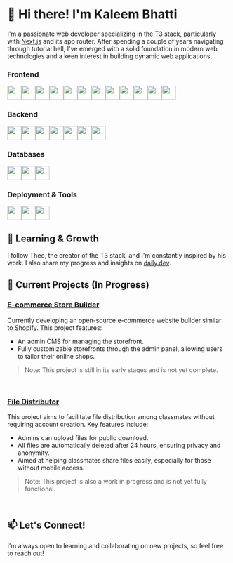# 👋 Hi there! I'm Kaleem Bhatti

I'm a passionate web developer specializing in the [T3 stack](https://create.t3.gg), particularly with [Next.js](https://nextjs.org) and its app router. After spending a couple of years navigating through tutorial hell, I've emerged with a solid foundation in modern web technologies and a keen interest in building dynamic web applications.

### Frontend
<div style="display:flex;">
<!-- Main -->
<!-- React -->
<img style="height:2rem;" src="https://img.shields.io/static/v1?label=&message=React&color=0088CC&logo=React&logoColor=white&style=flat">
<!-- Nextjs -->
<img style="height:2rem;" src="https://img.shields.io/static/v1?label=&message=Next JS&color=000000&logo=Next.js&logoColor=white&style=flat">
<!-- Typescript -->
<img style="height:2rem;" src="https://img.shields.io/static/v1?label=&message=Typescript&color=2F74C0&logo=Typescript&logoColor=white&style=flat">
<!-- tRPC -->
<img style="height:2rem;" src="https://img.shields.io/static/v1?label=&message=tRPC&color=3788C5&logo=TRPC&logoColor=white&style=flat">

<!-- Styling -->
<!-- Tailwind -->
<img style="height:2rem;" src="https://img.shields.io/static/v1?label=&message=Tailwind&color=38BDF8&logo=TailwindCSS&logoColor=white&style=flat">
<!-- Radix -->
<img style="height:2rem;" src="https://img.shields.io/static/v1?label=&message=Radix&color=000000&logo=Radixui&logoColor=white&style=flat">
<!-- Shadcn -->
<img style="height:2rem;" src="https://img.shields.io/static/v1?label=&message=Shadcn&color=000000&logo=Shadcnui&logoColor=white&style=flat">
<!-- Lucide -->
<img style="height:2rem;" src="https://img.shields.io/static/v1?label=&message=Lucide&color=F56A6A&logo=Lucide&logoColor=white&style=flat">

<!-- Other -->
<!-- Zod -->
<img style="height:2rem;" src="https://img.shields.io/static/v1?label=&message=Zod&color=274D82&logo=zod&logoColor=white&style=flat">
<!-- HTML -->
<img style="height:2rem;" src="https://img.shields.io/static/v1?label=&message=HTML&color=DD4B24&logo=Html5&logoColor=white&style=flat">
<!-- CSS -->
<img style="height:2rem;" src="https://img.shields.io/static/v1?label=&message=CSS&color=264BD9&logo=CSS3&logoColor=white&style=flat">
<!-- Javascript -->
<img style="height:2rem;" src="https://img.shields.io/static/v1?label=&message=Javascript&color=E8D44D&logo=Javascript&logoColor=white&style=flat">
</div>


### Backend
<div style="display:flex;">
<!-- Main -->
<!-- Nextjs -->
<img style="height:2rem;" src="https://img.shields.io/static/v1?label=&message=Next JS&color=000000&logo=Next.js&logoColor=white&style=flat">
<!-- Drizzle -->
<img style="height:2rem;" src="https://img.shields.io/static/v1?label=&message=Drizzle&color=BFEF4D&logo=Drizzle&logoColor=white&style=flat">
<!-- Nodejs -->
<img style="height:2rem;" src="https://img.shields.io/static/v1?label=&message=Node JS&color=539E43&logo=Node.js&logoColor=white&style=flat">

<!-- Other -->
<!-- Prisma -->
<img style="height:2rem;" src="https://img.shields.io/static/v1?label=&message=Prisma&color=000000&logo=Prisma&logoColor=white&style=flat">
<!-- Zod -->
<img style="height:2rem;" src="https://img.shields.io/static/v1?label=&message=Zod&color=274D82&logo=zod&logoColor=white&style=flat">
<!-- Express -->
<img style="height:2rem;" src="https://img.shields.io/static/v1?label=&message=Express&color=212121&logo=Express&logoColor=white&style=flat">
<!-- Mongoose -->
<img style="height:2rem;" src="https://img.shields.io/static/v1?label=&message=Mongoose&color=880000&logo=Mongoose&logoColor=white&style=flat">
</div>


### Databases
<div style="display:flex;">
<!-- Mongodb -->    
<img style="height:2rem;" src="https://img.shields.io/static/v1?label=&message=Mongod DB&color=419933&logo=Mongodb&logoColor=white&style=flat">
<!-- Postgresql -->
<img style="height:2rem;" src="https://img.shields.io/static/v1?label=&message=Postgres SQL&color=31648C&logo=Postgresql&logoColor=white&style=flat">
<!-- Redis -->
<img style="height:2rem;" src="https://img.shields.io/static/v1?label=&message=Upstash Redis&color=00C389&logo=Upstash&logoColor=white&style=flat">
</div>

### Deployment & Tools
<div style="display:flex;">
<!-- Vercel -->
<img style="height:2rem;" src="https://img.shields.io/static/v1?label=&message=Vercel&color=0F0F12&logo=vercel&logoColor=white&style=flat">
<!-- Railway -->
<img style="height:2rem;" src="https://img.shields.io/static/v1?label=&message=Railway&color=0F0F12&logo=railway&logoColor=white&style=flat">
<!-- AWS -->
<img style="height:2rem;" src="https://img.shields.io/static/v1?label=&message=AWS&color=FD9800&logo=amazonwebservices&logoColor=white&style=flat">
</div>


## 🌱 Learning & Growth 
I follow Theo, the creator of the T3 stack, and I'm constantly inspired by his work. I also share my progress and insights on <a href="https://app.daily.dev/webdevkaleem">daily.dev</a>.

## 🚀 Current Projects (In Progress)
### <a href="https://github.com/webdevkaleem/ecommerce_store_builder">E-commerce Store Builder</a>
Currently developing an open-source e-commerce website builder similar to Shopify. This project features:
- An admin CMS for managing the storefront.
- Fully customizable storefronts through the admin panel, allowing users to tailor their online shops.

> Note: This project is still in its early stages and is not yet complete.

<br/>

### <a href="https://github.com/webdevkaleem/zip4you">File Distributor</a>
This project aims to facilitate file distribution among classmates without requiring account creation. Key features include:
- Admins can upload files for public download.
- All files are automatically deleted after 24 hours, ensuring privacy and anonymity.
- Aimed at helping classmates share files easily, especially for those without mobile access.

> Note: This project is also a work in progress and is not yet fully functional.

<br/>

## 📫 Let's Connect!
I'm always open to learning and collaborating on new projects, so feel free to reach out!
